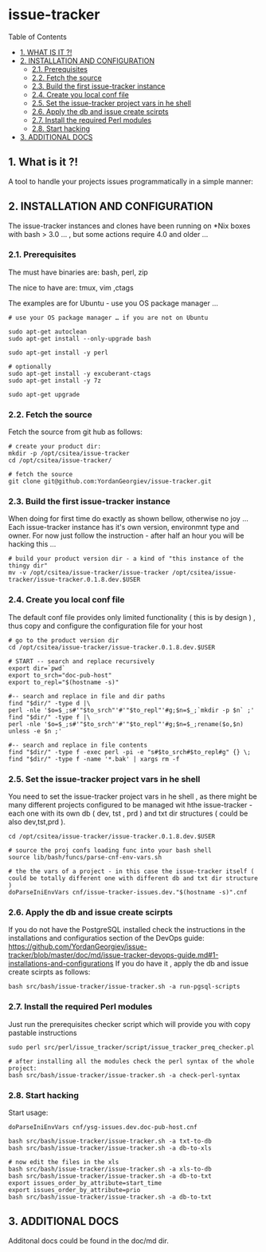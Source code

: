 #  issue-tracker


Table of Contents

  * [1. WHAT IS IT ?!](#1-what-is-it-)
  * [2. INSTALLATION AND CONFIGURATION](#2-installation-and-configuration)
    * [2.1. Prerequisites](#21-prerequisites)
    * [2.2. Fetch the source](#22-fetch-the-source)
    * [2.3. Build the first issue-tracker instance](#23-build-the-first-issue-tracker-instance)
    * [2.4. Create you local conf file](#24-create-you-local-conf-file)
    * [2.5. Set the issue-tracker project vars in he shell ](#25-set-the-issue-tracker-project-vars-in-he-shell-)
    * [2.6. Apply the db and issue create scirpts](#26-apply-the-db-and-issue-create-scirpts)
    * [2.7. Install the required Perl modules](#27-install-the-required-perl-modules)
    * [2.8. Start hacking](#28-start-hacking)
  * [3. ADDITIONAL DOCS](#3-additional-docs)


    

## 1. What is it ?!
A tool to handle your projects issues programmatically in a simple manner: 

    

## 2. INSTALLATION AND CONFIGURATION
The issue-tracker instances and clones have been running on *Nix boxes with bash &gt; 3.0 … , but some actions require 4.0 and older …


    

### 2.1. Prerequisites
The must have binaries are:
 bash, perl, zip

The nice to have are:
 tmux, vim ,ctags

The examples are for Ubuntu - use you OS package manager …

    # use your OS package manager … if you are not on Ubuntu 
    
    sudo apt-get autoclean
    sudo apt-get install --only-upgrade bash
    
    sudo apt-get install -y perl
    
    # optionally 
    sudo apt-get install -y excuberant-ctags
    sudo apt-get install -y 7z
    
    sudo apt-get upgrade

### 2.2. Fetch the source
Fetch the source from git hub as follows:

    # create your product dir:
    mkdir -p /opt/csitea/issue-tracker
    cd /opt/csitea/issue-tracker/
    
    # fetch the source
    git clone git@github.com:YordanGeorgiev/issue-tracker.git

### 2.3. Build the first issue-tracker instance
When doing for first time do exactly as shown bellow, otherwise no joy ... 
Each issue-tracker instance has it's own version, environmnt type and owner. For now just follow the instruction - after half an hour you will be hacking this … 

    
    # build your product version dir - a kind of "this instance of the thingy dir"
    mv -v /opt/csitea/issue-tracker/issue-tracker /opt/csitea/issue-tracker/issue-tracker.0.1.8.dev.$USER
    

### 2.4. Create you local conf file
The default conf file provides only limited functionality ( this is by design ) , thus copy and configure the configuration file for your host

    # go to the product version dir
    cd /opt/csitea/issue-tracker/issue-tracker.0.1.8.dev.$USER
    
    # START -- search and replace recursively 
    export dir=`pwd`
    export to_srch="doc-pub-host"
    export to_repl="$(hostname -s)"
    
    #-- search and replace in file and dir paths
    find "$dir/" -type d |\
    perl -nle '$o=$_;s#'"$to_srch"'#'"$to_repl"'#g;$n=$_;`mkdir -p $n` ;'
    find "$dir/" -type f |\
    perl -nle '$o=$_;s#'"$to_srch"'#'"$to_repl"'#g;$n=$_;rename($o,$n) unless -e $n ;'
    
    #-- search and replace in file contents
    find "$dir/" -type f -exec perl -pi -e "s#$to_srch#$to_repl#g" {} \;
    find "$dir/" -type f -name '*.bak' | xargs rm -f

### 2.5. Set the issue-tracker project vars in he shell 
You need to set the issue-tracker project vars in he shell , as there might be many different projects configured to be managed wit hthe issue-tracker - each one with its own db ( dev, tst , prd ) and txt dir structures ( could be also dev,tst,prd ). 

    
    cd /opt/csitea/issue-tracker/issue-tracker.0.1.8.dev.$USER
    
    # source the proj confs loading func into your bash shell 
    source lib/bash/funcs/parse-cnf-env-vars.sh
    
    # the the vars of a project - in this case the issue-tracker itself ( could be totally different one with different db and txt dir structure )
    doParseIniEnvVars cnf/issue-tracker-issues.dev."$(hostname -s)".cnf

### 2.6. Apply the db and issue create scirpts
If you do not have the PostgreSQL installed check the instructions in the installations and configuratios section of the DevOps guide:
https://github.com/YordanGeorgiev/issue-tracker/blob/master/doc/md/issue-tracker-devops-guide.md#1-installations-and-configurations
If you do have it , apply the db and issue create scirpts as follows:

    bash src/bash/issue-tracker/issue-tracker.sh -a run-pgsql-scripts

### 2.7. Install the required Perl modules
Just run the prerequisites checker script which will provide you with copy pastable instructions

    sudo perl src/perl/issue_tracker/script/issue_tracker_preq_checker.pl
    
    # after installing all the modules check the perl syntax of the whole project:
    bash src/bash/issue-tracker/issue-tracker.sh -a check-perl-syntax

### 2.8. Start hacking
Start usage:

    doParseIniEnvVars cnf/ysg-issues.dev.doc-pub-host.cnf
    
    bash src/bash/issue-tracker/issue-tracker.sh -a txt-to-db
    bash src/bash/issue-tracker/issue-tracker.sh -a db-to-xls
    
    # now edit the files in the xls 
    bash src/bash/issue-tracker/issue-tracker.sh -a xls-to-db
    bash src/bash/issue-tracker/issue-tracker.sh -a db-to-txt
    export issues_order_by_attribute=start_time
    export issues_order_by_attribute=prio
    bash src/bash/issue-tracker/issue-tracker.sh -a db-to-txt

## 3. ADDITIONAL DOCS
Additonal docs could be found in the doc/md dir. 

    

